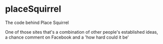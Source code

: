 placeSquirrel
=============

The code behind Place Squirrel

One of those sites that's a combination of other people's established ideas, a chance comment on Facebook and a 'how hard could it be'

